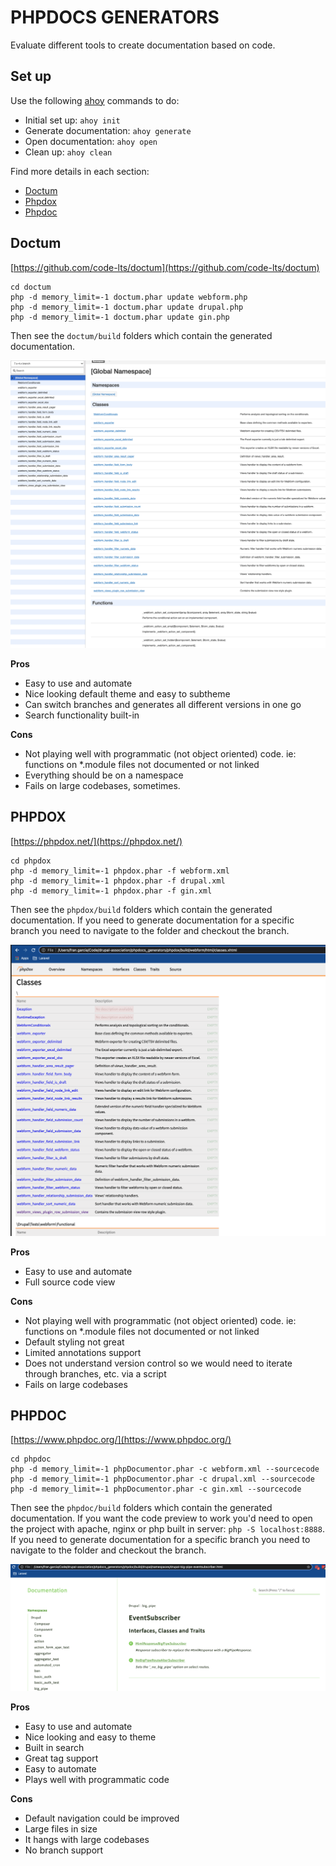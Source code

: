 # PHPDOCS GENERATORS

Evaluate different tools to create documentation based on code.

## Set up

Use the following [ahoy](https://github.com/ahoy-cli/ahoy) commands to do:
* Initial set up: `ahoy init`
* Generate documentation: `ahoy generate`
* Open documentation: `ahoy open`
* Clean up: `ahoy clean`

Find more details in each section:
* [Doctum](#doctum)
* [Phpdox](#phpdox)
* [Phpdoc](#phpdoc)


## Doctum

[https://github.com/code-lts/doctum](https://github.com/code-lts/doctum)

```
cd doctum
php -d memory_limit=-1 doctum.phar update webform.php
php -d memory_limit=-1 doctum.phar update drupal.php
php -d memory_limit=-1 doctum.phar update gin.php
```

Then see the `doctum/build` folders which contain the generated documentation.

![Doctrum output](/images/doctrum.png)

**Pros**
* Easy to use and automate
* Nice looking default theme and easy to subtheme
* Can switch branches and generates all different versions in one go
* Search functionality built-in

**Cons**
* Not playing well with programmatic (not object oriented) code. ie: functions on *.module files not documented or not linked
* Everything should be on a namespace
* Fails on large codebases, sometimes.


## PHPDOX

[https://phpdox.net/](https://phpdox.net/)

```
cd phpdox
php -d memory_limit=-1 phpdox.phar -f webform.xml
php -d memory_limit=-1 phpdox.phar -f drupal.xml
php -d memory_limit=-1 phpdox.phar -f gin.xml
```

Then see the `phpdox/build` folders which contain the generated documentation.
If you need to generate documentation for a specific branch you need to navigate to the folder and checkout the branch.

![Phpdox output](/images/phpdox.png)

**Pros**
* Easy to use and automate
* Full source code view

**Cons**
* Not playing well with programmatic (not object oriented) code. ie: functions on *.module files not documented or not linked
* Default styling not great
* Limited annotations support
* Does not understand version control so we would need to iterate through branches, etc. via a script
* Fails on large codebases


## PHPDOC

[https://www.phpdoc.org/](https://www.phpdoc.org/)

```
cd phpdoc
php -d memory_limit=-1 phpDocumentor.phar -c webform.xml --sourcecode
php -d memory_limit=-1 phpDocumentor.phar -c drupal.xml --sourcecode
php -d memory_limit=-1 phpDocumentor.phar -c gin.xml --sourcecode
```

Then see the `phpdoc/build` folders which contain the generated documentation.
If you want the code preview to work you'd need to open the project with apache, nginx or php built in server: `php -S localhost:8888`.
If you need to generate documentation for a specific branch you need to navigate to the folder and checkout the branch.

![Phpdoc output](/images/phpdoc.png)

**Pros**
* Easy to use and automate
* Nice looking and easy to theme
* Built in search
* Great tag support
* Easy to automate
* Plays well with programmatic code

**Cons**
* Default navigation could be improved
* Large files in size
* It hangs with large codebases
* No branch support
